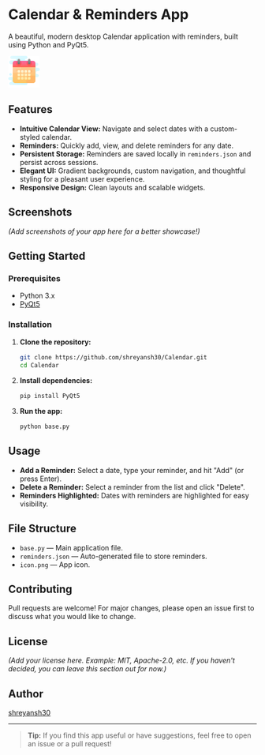 # Calendar & Reminders App

A beautiful, modern desktop Calendar application with reminders, built using Python and PyQt5.

![App Icon](icon.png)

## Features

- **Intuitive Calendar View:** Navigate and select dates with a custom-styled calendar.
- **Reminders:** Quickly add, view, and delete reminders for any date.
- **Persistent Storage:** Reminders are saved locally in `reminders.json` and persist across sessions.
- **Elegant UI:** Gradient backgrounds, custom navigation, and thoughtful styling for a pleasant user experience.
- **Responsive Design:** Clean layouts and scalable widgets.

## Screenshots

*(Add screenshots of your app here for a better showcase!)*

## Getting Started

### Prerequisites

- Python 3.x
- [PyQt5](https://pypi.org/project/PyQt5/)

### Installation

1. **Clone the repository:**
   ```bash
   git clone https://github.com/shreyansh30/Calendar.git
   cd Calendar
   ```

2. **Install dependencies:**
   ```bash
   pip install PyQt5
   ```

3. **Run the app:**
   ```bash
   python base.py
   ```

## Usage

- **Add a Reminder:** Select a date, type your reminder, and hit "Add" (or press Enter).
- **Delete a Reminder:** Select a reminder from the list and click "Delete".
- **Reminders Highlighted:** Dates with reminders are highlighted for easy visibility.

## File Structure

- `base.py` — Main application file.
- `reminders.json` — Auto-generated file to store reminders.
- `icon.png` — App icon.

## Contributing

Pull requests are welcome! For major changes, please open an issue first to discuss what you would like to change.

## License

*(Add your license here. Example: MIT, Apache-2.0, etc. If you haven't decided, you can leave this section out for now.)*

## Author

[shreyansh30](https://github.com/shreyansh30)

---

> **Tip:** If you find this app useful or have suggestions, feel free to open an issue or a pull request!
